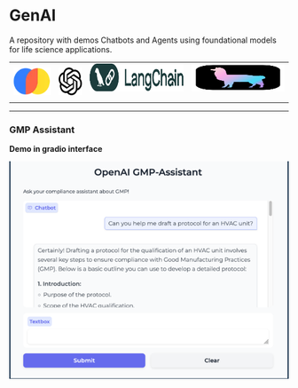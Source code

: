 # GenAI
A repository with demos Chatbots and Agents using foundational models for life science applications.

<table>
    <tr>
      <td>
      <img src="images/chroma.webp" width="80" height="50">
      </td>
      <td>
      <img src="images/openai.png" width="50" height="50">
      </td>
      <td>
      <img src="images/wordmark-langchain.png" width="200" height="50"></p>
      </td>
      <td>
      <img src="images/LlamaSquareBlack.svg" width="200" height="50"></p>
      </td>
     </tr>
</table>

___

### GMP Assistant
**Demo in gradio interface**

 <img src="images/gradio_bot_demo.png"></p>
